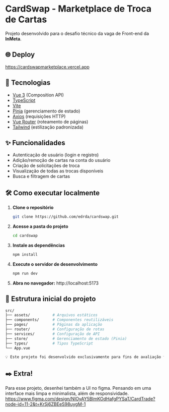 # CardSwap - Marketplace de Troca de Cartas

Projeto desenvolvido para o desafio técnico da vaga de Front-end da **InMeta**.

## 🌐 Deploy
https://cardswapmarketplace.vercel.app

## 🚀 Tecnologias

- [Vue 3](https://vuejs.org/) (Composition API)
- [TypeScript](https://www.typescriptlang.org/)
- [Vite](https://vitejs.dev/)
- [Pinia](https://pinia.vuejs.org/) (gerenciamento de estado)
- [Axios](https://axios-http.com/) (requisições HTTP)
- [Vue Router](https://router.vuejs.org/) (roteamento de páginas)
- [Tailwind](https://tailwindcss.com) (estilização padronizada)


## ✨ Funcionalidades

- Autenticação de usuário (login e registro)
- Adição/remoção de cartas na conta do usuário
- Criação de solicitações de troca
- Visualização de todas as trocas disponíveis
- Busca e filtragem de cartas

## 🛠️ Como executar localmente

1. **Clone o repositório**
   ```bash
   git clone https://github.com/edrda/cardswap.git

2. **Acesse a pasta do projeto**
   ```bash
   cd cardswap

3. **Instale as dependências**
   ```bash
   npm install

4. **Execute o servidor de desenvolvimento**
   ```bash
   npm run dev

5. **Abra no navegador:**
  http://localhost:5173

## 📂 Estrutura inicial do projeto
```bash
src/
├── assets/          # Arquivos estáticos
├── components/      # Componentes reutilizáveis
├── pages/           # Páginas da aplicação
├── router/          # Configuração de rotas
├── services/        # Configuração de API
├── store/           # Gerenciamento de estado (Pinia)
├── types/           # Tipos TypeScript
└── App.vue

💡 Este projeto foi desenvolvido exclusivamente para fins de avaliação técnica.
```

## ✒️ Extra!
Para esse projeto, desenhei também a UI no figma. Pensando em uma interface mais limpa e minimalista, além de responsividade.
https://www.figma.com/design/NIOyAY5BlmKOdHafgPYSaT/CardTrade?node-id=11-2&t=KrSj6ZBEeS98uygM-1
